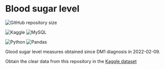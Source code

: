 # Blood sugar level
![GitHub repository size](https://img.shields.io/github/repo-size/h-ssiqueira/Blood_sugar_level?label=Repository%20Size&style=for-the-badge)

![Kaggle](https://img.shields.io/badge/kaggle-20BEFF?style=for-the-badge&logo=kaggle&logoColor=white)
![MySQL](https://img.shields.io/badge/MySQL-4479A1?style=for-the-badge&logo=mysql&logoColor=white)

![Python](https://img.shields.io/badge/Python-3776AB?style=for-the-badge&logo=python&logoColor=white)
![Pandas](https://img.shields.io/badge/pandas-150458?style=for-the-badge&logo=pandas&logoColor=white)

Glood sugar level measures obtained since DM1 diagnosis in 2022-02-09.

Obtain the clear data from this repository in the [Kaggle dataset](https://www.kaggle.com/datasets/hssiqueira/blood-sugar-level)
